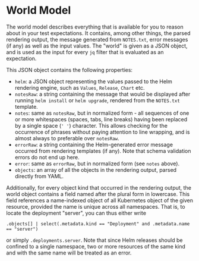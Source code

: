 # World Model

The world model describes everything that is available for you to reason about in your test expectations. It contains,
among other things, the parsed rendering output, the message generated from `NOTES.txt`, error messages (if any)
as well as the input values. The "world" is given as a JSON object, and is used as the input for every `jq` filter
that is evaluated as an expectation.

This JSON object contains the following properties:
- `helm`: a JSON object representing the values passed to the Helm rendering engine, such as `Values`, `Release`,
  `Chart` etc.
- `notesRaw`: a string containing the message that would be displayed after running `helm install` or `helm upgrade`,
  rendered from the `NOTES.txt` template.
- `notes`: same as `notesRaw`, but in normalized form - all sequences of one or more whitespaces (spaces, tabs, line
  breaks) having been replaced by a single space (`' '`) character. This allows checking for the occurrence of phrases
  without paying attention to line wrapping, and is almost always to preferable over `notesRaw`.
- `errorRaw`: a string containing the Helm-generated error message occurred from rendering templates (if any). Note that
  schema validation errors do not end up here.
- `error`: same as `errorRaw`, but in normalized form (see `notes` above).
- `objects`: an array of all the objects in the rendering output, parsed directly from YAML.

Additionally, for every object kind that occurred in the rendering output, the world object contains a field named after
the plural form in lowercase. This field references a name-indexed object of all Kubernetes object of the given
resource, provided the name is unique across all namespaces. That is, to locate the deployment "server", you can thus
either write
```
.objects[] | select(.metadata.kind == "Deployment" and .metadata.name == "server")
```
or simply `.deployments.server`. Note that since Helm releases should be confined to a single namespace, two or more
resources of the same kind and with the same name will be treated as an error.

